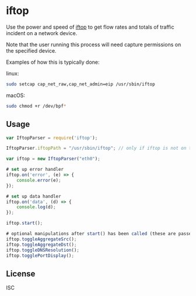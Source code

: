 # iftop

Use the power and speed of [iftop](http://www.ex-parrot.com/pdw/iftop/) to get flow rates and totals of traffic incident on a network device.

Note that the user running this process will need capture permissions on the specified device.

Examples of how this is typically done:

linux:

```bash
sudo setcap cap_net_raw,cap_net_admin=eip /usr/sbin/iftop
```

macOS:

```bash
sudo chmod +r /dev/bpf*
```

## Usage

```js
var IftopParser = require('iftop');

IftopParser.iftopPath = "/usr/sbin/iftop"; // only if iftop is not on the path

var iftop = new IftopParser("eth0");

# set up error handler
iftop.on('error', (e) => {
    console.error(e);
});

# set up data handler
iftop.on('data', (d) => {
    console.log(d);
});

iftop.start();

# optional manipulations after start() has been called (these are passed to iftop)
iftop.toggleAggregateSrc();
iftop.toggleAggregateDst();
iftop.toggleDNSResolution();
iftop.togglePortDisplay();

```

## License

ISC